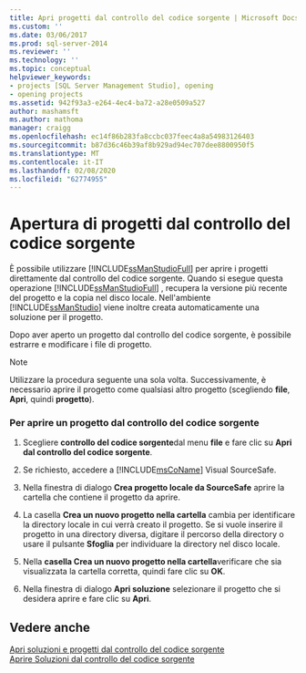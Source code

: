 ```yaml
---
title: Apri progetti dal controllo del codice sorgente | Microsoft Docs
ms.custom: ''
ms.date: 03/06/2017
ms.prod: sql-server-2014
ms.reviewer: ''
ms.technology: ''
ms.topic: conceptual
helpviewer_keywords:
- projects [SQL Server Management Studio], opening
- opening projects
ms.assetid: 942f93a3-e264-4ec4-ba72-a28e0509a527
author: mashamsft
ms.author: mathoma
manager: craigg
ms.openlocfilehash: ec14f86b283fa8ccbc037feec4a8a54983126403
ms.sourcegitcommit: b87d36c46b39af8b929ad94ec707dee8800950f5
ms.translationtype: MT
ms.contentlocale: it-IT
ms.lasthandoff: 02/08/2020
ms.locfileid: "62774955"
---
```

# <a name="open-projects-from-source-control"></a>Apertura di progetti dal controllo del codice sorgente
  È possibile utilizzare [!INCLUDE[ssManStudioFull](../includes/ssmanstudiofull-md.md)] per aprire i progetti direttamente dal controllo del codice sorgente. Quando si esegue questa operazione [!INCLUDE[ssManStudioFull](../includes/ssmanstudiofull-md.md)] , recupera la versione più recente del progetto e la copia nel disco locale. Nell'ambiente [!INCLUDE[ssManStudio](../includes/ssmanstudio-md.md)] viene inoltre creata automaticamente una soluzione per il progetto.  
  
 Dopo aver aperto un progetto dal controllo del codice sorgente, è possibile estrarre e modificare i file di progetto.  
  
> [!NOTE]  
>  Utilizzare la procedura seguente una sola volta. Successivamente, è necessario aprire il progetto come qualsiasi altro progetto (scegliendo **file**, **Apri**, quindi **progetto**).  
  
### <a name="to-open-a-project-from-source-control"></a>Per aprire un progetto dal controllo del codice sorgente  
  
1.  Scegliere **controllo del codice sorgente**dal menu **file** e fare clic su **Apri dal controllo del codice sorgente**.  
  
2.  Se richiesto, accedere a [!INCLUDE[msCoName](../includes/msconame-md.md)] Visual SourceSafe.  
  
3.  Nella finestra di dialogo **Crea progetto locale da SourceSafe** aprire la cartella che contiene il progetto da aprire.  
  
4.  La casella **Crea un nuovo progetto nella cartella** cambia per identificare la directory locale in cui verrà creato il progetto. Se si vuole inserire il progetto in una directory diversa, digitare il percorso della directory o usare il pulsante **Sfoglia** per individuare la directory nel disco locale.  
  
5.  Nella **casella Crea un nuovo progetto nella cartella**verificare che sia visualizzata la cartella corretta, quindi fare clic su **OK**.  
  
6.  Nella finestra di dialogo **Apri soluzione** selezionare il progetto che si desidera aprire e fare clic su **Apri**.  
  
## <a name="see-also"></a>Vedere anche  
 [Apri soluzioni e progetti dal controllo del codice sorgente](../../2014/database-engine/open-solutions-and-projects-from-source-control.md)   
 [Aprire Soluzioni dal controllo del codice sorgente](../../2014/database-engine/open-solutions-from-source-control.md)  
  
  
